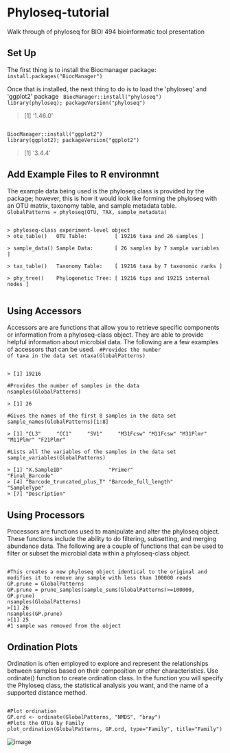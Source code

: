 # Phyloseq-tutorial
Walk through of phyloseq for BIOI 494 bioinformatic tool presentation

## Set Up
The first thing is to install the Biocmanager package:
<code>
install.packages("BiocManager")
</code>

Once that is installed, the next thing to do is to load the 'phyloseq' and 'ggplot2' package
<code>
BiocManager::install("phyloseq")
library(phyloseq); packageVersion("phyloseq")
</code>
> [1] ‘1.46.0’

<code>
BiocManager::install("ggplot2")
library(ggplot2); packageVersion("ggplot2")
</code>

> [1] ‘3.4.4’

## Add Example Files to R environmnt
The example data being used is the phyloseq class is provided by the package; 
however, this is how it would look like forming the phyloseq with an OTU matrix, taxonomy table, and sample metadata table.
<code>
GlobalPatterns = phyloseq(OTU, TAX, sample_metadata)
</code>

<code>
> phyloseq-class experiment-level object
> otu_table()   OTU Table:         [ 19216 taxa and 26 samples ] <br>
> sample_data() Sample Data:       [ 26 samples by 7 sample variables ] <br>
> tax_table()   Taxonomy Table:    [ 19216 taxa by 7 taxonomic ranks ] <br>
> phy_tree()    Phylogenetic Tree: [ 19216 tips and 19215 internal nodes ] <br>
</code>

## Using Accessors
Accessors are are functions that allow you to retrieve specific components or information from a phyloseq-class object. They are able to provide helpful information about microbial data.
The following are a few examples of accessors that can be used.
<code>
#Provides the number of taxa in the data set
ntaxa(GlobalPatterns)
</code>

<code>
> [1] 19216
</code>

<code>
#Provides the number of samples in the data
nsamples(GlobalPatterns)
</code>

<code>
> [1] 26
</code>

<code>
#Gives the names of the first 8 samples in the data set
sample_names(GlobalPatterns)[1:8]
</code>

<code>
> [1] "CL3"     "CC1"     "SV1"     "M31Fcsw" "M11Fcsw" "M31Plmr" "M11Plmr" "F21Plmr"
</code>

<code>
#Lists all the variables of the samples in the data set
sample_variables(GlobalPatterns)
</code>

<code>
> [1] "X.SampleID"               "Primer"                   "Final_Barcode"           
> [4] "Barcode_truncated_plus_T" "Barcode_full_length"      "SampleType"              
> [7] "Description" 
</code>

## Using Processors
Processors are functions used to manipulate and alter the phyloseq object. These functions include the ability to do filtering, subsetting, and merging abundance data.
The following are a couple of functions that can be used to filter or subset the microbial data within a phyloseq-class object.

<code>
#This creates a new phyloseq object identical to the original and modifies it to remove any sample with less than 100000 reads
GP.prune = GlobalPatterns
GP.prune = prune_samples(sample_sums(GlobalPatterns)>=100000, GP.prune)
nsamples(GlobalPatterns)
>[1] 26 
nsamples(GP.prune)
>[1] 25
#1 sample was removed from the object
</code>


## Ordination Plots
Ordination is often employed to explore and represent the relationships between samples based on their composition or other characteristics. Use ordinate() function to create ordination class. In the function you will specify the Phyloseq class, the statistical analysis you want, and the name of a supported distance method. 

<code>
#Plot ordination
GP.ord <- ordinate(GlobalPatterns, "NMDS", "bray")
#Plots the OTUs by Family
plot_ordination(GlobalPatterns, GP.ord, type="Family", title="Family")
</code>

![image](https://github.com/jjohn11/Phyloseq-tutorial/assets/148915446/2bd97e03-5f6c-48fc-a4e2-af82a0725af2)





